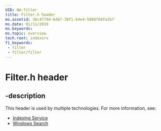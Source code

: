```yaml
---
UID: NA:filter
title: Filter.h header
ms.assetid: 36c4774d-6d67-38f1-b4e4-5888f68fe2b7
ms.date: 01/11/2019
ms.keywords: 
ms.topic: overview
tech.root: indexsrv
f1_keywords:
 - filter
 - filter/filter
---
```


# Filter.h header


## -description

This header is used by multiple technologies. For more information, see:

- [Indexing Service](../_indexsrv/index.md)
- [Windows Search](../_search/index.md)

